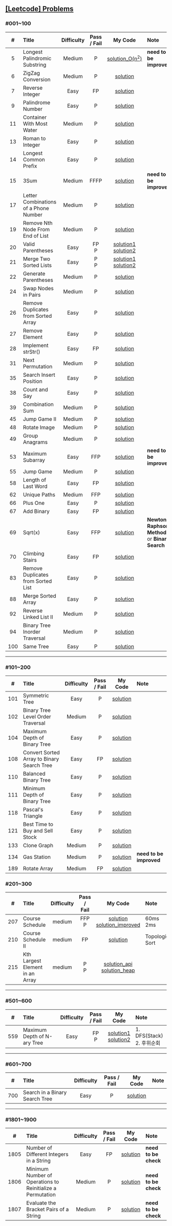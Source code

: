 ## [[Leetcode] Problems](https://leetcode.com/problemset/all/)

### #001~100
| # | Title | Difficulty | Pass / Fail | My Code | Note
:-:|:--|:-:|:-:|:-:|:--
5 | Longest Palindromic Substring | Medium | P<br> | [solution_O(n<sup>2</sup>)](_problems/prob001-100/prob005-string_dp-medium_1.java) | **need to be improved**
6 | ZigZag Conversion | Medium | P | [solution](_problems/prob001-100/prob006-string-medium.java) |
7 | Reverse Integer | Easy | FP | [solution](_problems/prob001-100/prob007-math-easy.java)
9 | Palindrome Number | Easy | P | [solution](_problems/prob001-100/prob009-math-easy.java)
11 | Container With Most Water | Medium | P | [solution](_problems/prob001-100/prob011-array_twopointers-medium.java)
13 | Roman to Integer | Easy | P | [solution](_problems/prob001-100/prob013-math_string-easy.java)
14 | Longest Common Prefix | Easy | P | [solution](_problems/prob001-100/prob014-string-easy.java)
15 | 3Sum | Medium | FFFP | [solution](_problems/prob001-100/prob015-array_twopointers-medium.java) | **need to be improved**
17 | Letter Combinations of a Phone Number | Medium | P | [solution](_problems/prob001-100/prob017-dfs_backtracking-medium.java)
19 | Remove Nth Node From End of List | Medium | P | [solution](_problems/prob001-100/prob019-linkedlist-medium.java)
20 | Valid Parentheses | Easy | FP <br> P | [solution1](_problems/prob001-100/prob020-string_stack-easy_1.java) <br> [solution2](_problems/prob001-100/prob020-string_stack-easy_2.java)
21 | Merge Two Sorted Lists | Easy | P <br> P | [solution1](_problems/prob001-100/prob021-linkedlist_recursion-easy_1.java) <br> [solution2](_problems/prob001-100/prob021-linkedlist_recursion-easy_2.java)
22 | Generate Parentheses | Medium | P | [solution](backtracking/leetcode22.java)
24 | Swap Nodes in Pairs | Medium | P | [solution](_problems/prob001-100/prob024-linkedlist_recursion-medium.java)
26 | Remove Duplicates from Sorted Array | Easy | P | [solution](_problems/prob001-100/prob026-array_twopointers-easy.java)
27 | Remove Element | Easy | P | [solution](_problems/prob001-100/prob027-array_twopointers-easy.java)
28 | Implement strStr() | Easy | FP | [solution](_problems/prob001-100/prob028-string_twopointers-easy.java)
31 | Next Permutation | Medium | P | [solution](_problems/prob001-100/prob031-array-medium.java)
35 | Search Insert Position | Easy | P | [solution](_problems/prob001-100/prob035-array_binarysearch-easy.java)
38 | Count and Say | Easy | P | [solution](_problems/prob001-100/prob038-string-easy.java)
39 | Combination Sum | Medium | P | [solution](_problems/prob001-100/prob039-backtracking-medium.java)
45 | Jump Game II | Medium | P | [solution](_problems/prob001-100/prob045-greedy-medium.java)
48 | Rotate Image | Medium | P | [solution](_problems/prob001-100/prob048-array-medium.java)
49 | Group Anagrams | Medium | P | [solution](_problems/prob001-100/prob049-string_hash-medium.java)
53 | Maximum Subarray | Easy | FFP | [solution](_problems/prob001-100/prob053-dp_divide&conquer-easy.java) | **need to be improved**
55 | Jump Game | Medium | P | [solution](_problems/prob001-100/prob055-greedy-medium.java) | 
58 | Length of Last Word | Easy | FP | [solution](_problems/prob001-100/prob058-string-easy.java) | 
62 | Unique Paths | Medium | FFP | [solution](_problems/prob001-100/prob062-dp-medium.java) | 
66 | Plus One | Easy | P | [solution](_problems/prob001-100/prob066-array-easy.java) | 
67 | Add Binary | Easy | FP | [solution](_problems/prob001-100/prob067-math_string-easy.java) |
69 | Sqrt(x) | Easy | FFP | [solution](_problems/prob001-100/prob069-math_binarysearch-easy.java) | **Newton-Raphson Method** or **Binary Search**
70 | Climbing Stairs | Easy | FP | [solution](_problems/prob001-100/prob070-dp-easy.java)
83 | Remove Duplicates from Sorted List | Easy | P | [solution](_problems/prob001-100/prob083-linkedlist-easy.java)
88 | Merge Sorted Array | Easy | P | [solution](_problems/prob001-100/prob088-array_twopointers-easy.java)
92 | Reverse Linked List II | Medium | P | [solution](_problems/prob001-100/prob092-linkedlist-medium.java)
94 | Binary Tree Inorder Traversal | Medium | P | [solution](_problems/prob001-100/prob094-tree_stack-medium.java)
100 | Same Tree | Easy | P | [solution](_problems/prob001-100/prob100-dfs_tree-easy.java)



---
### #101~200
| # | Title | Difficulty | Pass / Fail | My Code | Note
:-:|:--|:-:|:-:|:-:|:--
101 | Symmetric Tree | Easy | P | [solution](_problems/prob101-200/prob101-tree_bfs_dfs-easy.java)
102 | Binary Tree Level Order Traversal | Medium | P | [solution](_problems/prob101-200/prob102-tree_bfs-medium.java)
104 | Maximum Depth of Binary Tree | Easy | P | [solution](_problems/prob101-200/prob104-tree_dfs-easy.java)
108 | Convert Sorted Array to Binary Search Tree | Easy | FP | [solution](_problems/prob101-200/prob108-tree_dfs-easy.java)
110 | Balanced Binary Tree | Easy | P | [solution](_problems/prob101-200/prob110-tree_dfs-easy.java)
111 | Minimum Depth of Binary Tree | Easy | P | [solution](_problems/prob101-200/prob111-tree_bfs-easy.java)
118 | Pascal's Triangle | Easy | P | [solution](_problems/prob101-200/prob118-array-easy.java)
121 | Best Time to Buy and Sell Stock | Easy | P | [solution](_problems/prob101-200/prob121-dp_array-easy.java)
133 | Clone Graph | Medium | P | [solution](_problems/prob101-200/prob133-graph_dfs_bfs-medium.java) | 
134 | Gas Station | Medium | P | [solution](_problems/prob101-200/prob134-greedy-medium.java) | **need to be improved**
189 | Rotate Array | Medium | FP | [solution](_problems/prob101-200/prob189-array-medium.java)

### #201~300
| # | Title | Difficulty | Pass / Fail | My Code | Note
:-:|:--|:-:|:-:|:-:|:--
207 | Course Schedule | medium | FFP<br>P | [solution](_problems/prob201-300/prob207-graph_dfs_bfs_topologicalsort-medium.java)<br>[solution_improved](_problems/prob201-300/prob207-graph_dfs_bfs_topologicalsort-medium_improved.java) | 60ms<br>2ms
210 | Course Schedule II | medium | FP | [solution](_problems/prob201-300/prob210-graph_dfs_bfs_topologicalsort-medium.java) | Topological Sort
215 | Kth Largest Element in an Array | medium | P<br>P | [solution_api](_problems/prob201-300/prob215-heap_divideandconquer-medium_1.java) <br> [solution_heap](_problems/prob201-300/prob215-heap_divideandconquer-medium_2.java)

---
### #501~600
| # | Title | Difficulty | Pass / Fail | My Code | Note
:-:|:--|:-:|:-:|:-:|:--
559 | Maximum Depth of N-ary Tree | Easy | FP<br>P | [solution1](_problems/prob501-600/prob559-tree_dfs_bfs-easy_1.java)<br>[solution2](_problems/prob501-600/prob559-tree_dfs_bfs-easy_2.java) | 1. DFS(Stack)<br>2. 후위순회


---
### #601~700
| # | Title | Difficulty | Pass / Fail | My Code | Note
:-:|:--|:-:|:-:|:-:|:--
700 | Search in a Binary Search Tree | Easy | P | [solution](_problems/prob601-700/prob700-tree-easy.java)



---
### #1801~1900
| # | Title | Difficulty | Pass / Fail | My Code | Note
:-:|:--|:-:|:-:|:-:|:--
1805 | Number of Different Integers in a String | Easy | FP | [solution](_problems/prob1801-1900/prob1805-string-easy.java) | **need to be check**
1806 | Minimum Number of Operations to Reinitialize a Permutation | Medium | P | [solution](_problems/prob1801-1900/prob1806-array_greedy-medium.java) | **need to be check**
1807 | Evaluate the Bracket Pairs of a String | Medium | P | [solution](_problems/prob1801-1900/prob1807-string_hash-medium.java) | **need to be check**

